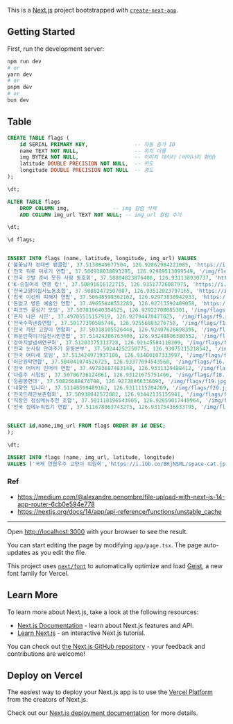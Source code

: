 This is a [Next.js](https://nextjs.org) project bootstrapped with [`create-next-app`](https://nextjs.org/docs/app/api-reference/cli/create-next-app).

## Getting Started

First, run the development server:

```bash
npm run dev
# or
yarn dev
# or
pnpm dev
# or
bun dev
```

## Table
```sql
CREATE TABLE flags (
    id SERIAL PRIMARY KEY,               -- 자동 증가 ID
    name TEXT NOT NULL,                  -- 위치 이름
    img BYTEA NOT NULL,                  -- 이미지 데이터 (바이너리 형태)
    latitude DOUBLE PRECISION NOT NULL,  -- 위도
    longitude DOUBLE PRECISION NOT NULL  -- 경도
);

\dt;

ALTER TABLE flags
    DROP COLUMN img,              -- img 컬럼 삭제
    ADD COLUMN img_url TEXT NOT NULL; -- img_url 컬럼 추가

\dt;

\d flags;


INSERT INTO flags (name, latitude, longitude, img_url) VALUES
('불꽃남자 정대만 팬클럽', 37.5138849677504, 126.92862984221085, 'https://i.ibb.co/hHBwh4d/f1.png'),
('전국 뒤로 미루기 연합', 37.500938038893295, 126.92989513099549, '/img/flags/f2.png'),
('전국 깃발 준비 못한 사람 동호회', 37.50804823876406, 126.931138930737, 'https://i.ibb.co/QHd3RHK/f3.png'),
('K-승질머리 연맹 칷!', 37.50891616122715, 126.93517726087975, 'https://i.ibb.co/R6rXvW6/f4.png'),
('전국고양이집사노동조합', 37.50882472507087, 126.93512023797165, 'https://i.ibb.co/S0F7S69/f5.png'),
('전국 이선좌 피해자 연합', 37.50648599362162, 126.92973830942933, 'https://i.ibb.co/nnHgh7J/f6.png'),
('돈없고 병든 예술인 연합', 37.49655848552289, 126.92713592409058, 'https://i.ibb.co/1XjDyct/f7.png'),
('피크민 꽃심기 모임', 37.507819640384525, 126.92922708085301, '/img/flags/f8.png'),
('혼자 나온 시민', 37.49705515157919, 126.92794478477025, '/img/flags/f9.png'),
('전국수족낸증연합', 37.50177390585746, 126.92556883276758, '/img/flags/f10.png'),
('전국 까만 고양이 연합회', 37.50318105526448, 126.92407626698395, '/img/flags/f11.png'),
('화분안죽이기실천시민연합', 37.51424206763406, 126.93248906380552, '/img/flags/f12.png'),
('강아지발냄새연구회', 37.51203375313728, 126.92145584118309, '/img/flags/f13.jpg'),
('전국 눈사람 안아주기 운동본부', 37.50244252250775, 126.93075115218542, '/img/flags/f14.jpg'),
('전국 여미새 모임', 37.513424971937106, 126.93400107333997, '/img/flags/f15.jpg'),
('이단원탁연합', 37.504041074526725, 126.93377694543568, '/img/flags/f16.jpg'),
('전국 머머리 민머리 연합', 37.49783687483148, 126.9331329488412, '/img/flags/f17.jpg'),
('다음주 시험임', 37.50706736124061, 126.93121675751466, '/img/flags/f18.jpg'),
('응원봉연대', 37.50826688874798, 126.92720966336093, '/img/flags/f19.jpg'),
('내향인 입니다', 37.51148599489162, 126.9311115204269, '/img/flags/f20.jpg'),
('전국드래곤보존협회', 37.50938042572082, 126.93442135155941, '/img/flags/f21.jpg'),
('직장인 점심메뉴추천 조합', 37.501110196543905, 126.92659017449964, '/img/flags/f22.jpg'),
('전국 집에누워있기 연합', 37.511678063743275, 126.93175436933795, '/img/flags/f23.jpg');


SELECT id,name,img_url FROM flags ORDER BY id DESC;
);

\dt;

INSERT INTO flags (name, img_url, latitude, longitude)
VALUES ('국제 연합우주 고양이 위원회','https://i.ibb.co/BKjNSRL/space-cat.jpg',37.525307 + (37.530139 - 37.525307) * RANDOM(), 126.919467 + (126.922896 - 126.919467) * RANDOM());
```

### Ref
- https://medium.com/@alexandre.penombre/file-upload-with-next-js-14-app-router-6cb0e594e778
- https://nextjs.org/docs/14/app/api-reference/functions/unstable_cache

---
Open [http://localhost:3000](http://localhost:3000) with your browser to see the result.

You can start editing the page by modifying `app/page.tsx`. The page auto-updates as you edit the file.

This project uses [`next/font`](https://nextjs.org/docs/app/building-your-application/optimizing/fonts) to automatically optimize and load [Geist](https://vercel.com/font), a new font family for Vercel.

## Learn More

To learn more about Next.js, take a look at the following resources:

- [Next.js Documentation](https://nextjs.org/docs) - learn about Next.js features and API.
- [Learn Next.js](https://nextjs.org/learn) - an interactive Next.js tutorial.

You can check out [the Next.js GitHub repository](https://github.com/vercel/next.js) - your feedback and contributions are welcome!

## Deploy on Vercel

The easiest way to deploy your Next.js app is to use the [Vercel Platform](https://vercel.com/new?utm_medium=default-template&filter=next.js&utm_source=create-next-app&utm_campaign=create-next-app-readme) from the creators of Next.js.

Check out our [Next.js deployment documentation](https://nextjs.org/docs/app/building-your-application/deploying) for more details.
